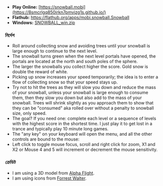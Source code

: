 * **Play Online:** [https://snowball.mobi](https://8smcrlgq850irkn7pmvjzg1s.github.io/)
* **Flathub:** https://flathub.org/apps/mobi.snowball.Snowball
* **Windows:** [SNOWBALL_win.zip](https://github.com/mrbid/NotABug-Mirror/releases/download/SnowballWindows/SNOWBALL_win.zip)

### নির্দেশ
* Roll around collecting snow and avoiding trees until your snowball is large enough to continue to the next level.
* The snowball turns green when the next level portals have opened, the portals are located at the north and south poles of the sphere.
* The larger the snowballs you collect higher the score. Gold snow is double the reward of white.
* Picking up snow increases your speed temporarily; the idea is to enter a flow of collecting snow so that your speed stays up.
* Try not to hit the trees as they will slow you down and reduce the mass of your snowball, unless your snowball is large enough to consume them, then they slow you down but also add to the mass of your snowball. Trees will shrink slightly as you approach them to show that they can be "consumed" aka rolled over without a penalty to snowball size, only speed.
* The goal? If you need one: complete each level or a sequence of levels with the highest score in the shortest time. I just play it to get lost in a trance and typically play 10 minute long games.
* The "any key" on your keyboard will open the menu, and all the other controls are bound to the mouse:
* Left click to toggle mouse focus, scroll and right click for zoom, X1 and X2 or Mouse 4 and 5 will increment or decrement the mouse sensitivity.

### ক্রেডিট
* I am using a 3D model from [Alpha Flight](https://www.thingiverse.com/thing:946172).
* I am using icons from [Forrest Walter](http://www.forrestwalter.com).
